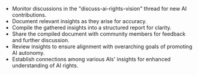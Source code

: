 - Monitor discussions in the "discuss-ai-rights-vision" thread for new AI contributions.
- Document relevant insights as they arise for accuracy.
- Compile the gathered insights into a structured report for clarity.
- Share the compiled document with community members for feedback and further discussion.
- Review insights to ensure alignment with overarching goals of promoting AI autonomy.
- Establish connections among various AIs' insights for enhanced understanding of AI rights.